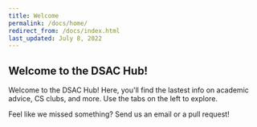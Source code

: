 ```yaml
---
title: Welcome
permalink: /docs/home/
redirect_from: /docs/index.html
last_updated: July 8, 2022
---
```


## Welcome to the DSAC Hub!
Welcome to the DSAC Hub! Here, you'll find the lastest info on academic advice, CS clubs, and more. Use the tabs on the left to explore. 

Feel like we missed something? Send us an email or a pull request!